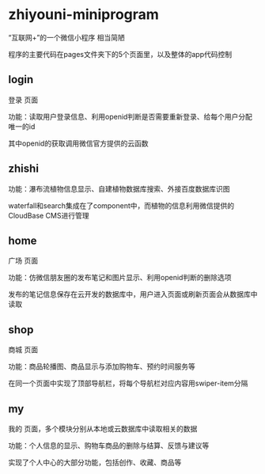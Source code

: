 # zhiyouni-miniprogram

“互联网+”的一个微信小程序  相当简陋    

程序的主要代码在pages文件夹下的5个页面里，以及整体的app代码控制
## login
登录 页面   

功能：读取用户登录信息、利用openid判断是否需要重新登录、给每个用户分配唯一的id   

其中openid的获取调用微信官方提供的云函数
## zhishi

功能：瀑布流植物信息显示、自建植物数据库搜索、外接百度数据库识图    

waterfall和search集成在了component中，而植物的信息利用微信提供的CloudBase CMS进行管理
## home
广场 页面   

功能：仿微信朋友圈的发布笔记和图片显示、利用openid判断的删除选项   

发布的笔记信息保存在云开发的数据库中，用户进入页面或刷新页面会从数据库中读取
## shop
商城 页面   

功能：商品轮播图、商品显示与添加购物车、预约时间服务等   

在同一个页面中实现了顶部导航栏，将每个导航栏对应内容用swiper-item分隔
## my
我的 页面，多个模块分别从本地或云数据库中读取相关的数据

功能：个人信息的显示、购物车商品的删除与结算、反馈与建议等

实现了个人中心的大部分功能，包括创作、收藏、商品等
